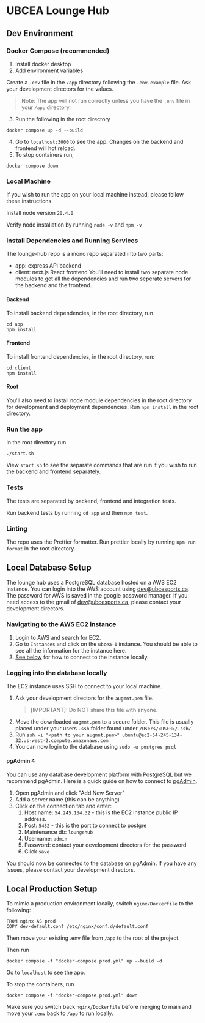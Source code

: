 # UBCEA Lounge Hub

## Dev Environment

### Docker Compose (recommended)

1. Install docker desktop
2. Add environment variables

Create a `.env` file in the `/app` directory following the `.env.example` file. Ask your development directors for the values.

> Note: The app will not run correctly unless you have the `.env` file in your `/app` directory.

3. Run the following in the root directory

```
docker compose up -d --build
```

4. Go to `localhost:3000` to see the app. Changes on the backend and frontend will hot reload.
5. To stop containers run,

```
docker compose down
```

### Local Machine

If you wish to run the app on your local machine instead, please follow these instructions.

Install node version `20.4.0`

Verify node installation by running `node -v` and `npm -v`

### Install Dependencies and Running Services

The lounge-hub repo is a mono repo separated into two parts:

- app: express API backend
- client: next.js React frontend
  You'll need to install two separate node modules to get all the dependencies and run two seperate servers for the backend and the frontend.

#### Backend

To install backend dependencies, in the root directory, run

```
cd app
npm install
```

#### Frontend

To install frontend dependencies, in the root directory, run:

```
cd client
npm install
```

#### Root

You'll also need to install node module dependencies in the root directory for development and deployment dependencies. Run `npm install` in the root directory.

### Run the app

In the root directory run

```
./start.sh
```

View `start.sh` to see the separate commands that are run if you wish to run the backend and frontend separately.

### Tests

The tests are separated by backend, frontend and integration tests.

Run backend tests by running `cd app` and then `npm test`.

### Linting

The repo uses the Prettier formatter. Run prettier locally by running `npm run format` in the root directory.

## Local Database Setup

The lounge hub uses a PostgreSQL database hosted on a AWS EC2 instance. You can login into the AWS account using dev@ubcesports.ca. The password for AWS is saved in the google password manager. If you need access to the gmail of dev@ubcesports.ca, please contact your development directors.

### Navigating to the AWS EC2 instance

1. Login to AWS and search for EC2.
2. Go to `Instances` and click on the `ubcea-1` instance. You should be able to see all the information for the instance here.
3. [See below](#logging-into-the-database-locally) for how to connect to the instance locally.

### Logging into the database locally

The EC2 instance uses SSH to connect to your local machine.

1. Ask your development directors for the `augmnt.pem` file.
   > [IMPORTANT]: Do NOT share this file with anyone.
2. Move the downloaded `augmnt.pem` to a secure folder. This file is usually placed under your users `.ssh` folder found under `/Users/<USER>/.ssh/`.
3. Run `ssh -i "<path to your augmnt.pem>" ubuntu@ec2-54-245-134-32.us-west-2.compute.amazonaws.com`
4. You can now login to the database using `sudo -u postgres psql`

#### pgAdmin 4

You can use any database development platform with PostgreSQL but we recommend pgAdmin. Here is a quick guide on how to connect to [pgAdmin](https://www.pgadmin.org/).

1. Open pgAdmin and click "Add New Server"
2. Add a server name (this can be anything)
3. Click on the connection tab and enter:
   1. Host name: `54.245.134.32` - this is the EC2 instance public IP address.
   2. Post: `5432` - this is the port to connect to postgre
   3. Maintenance db: `loungehub`
   4. Username: `admin`
   5. Password: contact your development directors for the password
   6. Click `save`

You should now be connected to the database on pgAdmin. If you have any issues, please contact your development directors.

## Local Production Setup

To mimic a production environment locally, switch `nginx/Dockerfile` to the following:

```
FROM nginx AS prod
COPY dev-default.conf /etc/nginx/conf.d/default.conf
```

Then move your existing .env file from `/app` to the root of the project.

Then run

```
docker compose -f "docker-compose.prod.yml" up --build -d
```

Go to `localhost` to see the app.

To stop the containers, run

```
docker compose -f "docker-compose.prod.yml" down
```

Make sure you switch back `nginx/Dockerfile` before merging to main and move your `.env` back to `/app` to run locally.
